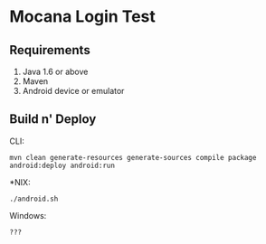 Mocana Login Test
====

Requirements
----

  1. Java 1.6 or above
  2. Maven
  3. Android device or emulator
  
  
Build n' Deploy
----

CLI:
    
    mvn clean generate-resources generate-sources compile package android:deploy android:run


*NIX:

    ./android.sh
    
Windows:

    ???